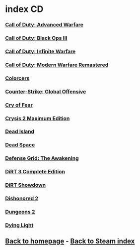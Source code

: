 # index CD

### [Call of Duty: Advanced Warfare](https://store.steampowered.com/app/209650/Call_of_Duty_Advanced_Warfare__Gold_Edition/)    
### [Call of Duty: Black Ops III](https://store.steampowered.com/app/311210/Call_of_Duty_Black_Ops_III/)     
### [Call of Duty: Infinite Warfare](https://store.steampowered.com/app/292730/Call_of_Duty_Infinite_Warfare/)     
### [Call of Duty: Modern Warfare Remastered](https://store.steampowered.com/app/393080/Call_of_Duty_Modern_Warfare_Remastered/)    
### [Colorcers](Colorcers/Colorcers.md)     
### [Counter-Strike: Global Offensive](https://store.steampowered.com/app/730/CounterStrike_Global_Offensive/)     
### [Cry of Fear](https://store.steampowered.com/app/223710/Cry_of_Fear/)    
### [Crysis 2 Maximum Edition](https://store.steampowered.com/app/108800/Crysis_2__Maximum_Edition/)    
### [Dead Island](https://store.steampowered.com/app/383150/Dead_Island_Definitive_Edition/)    
### [Dead Space](https://store.steampowered.com/app/17470/Dead_Space/)    
### [Defense Grid: The Awakening](https://store.steampowered.com/app/18500/Defense_Grid_The_Awakening/)    
### [DiRT 3 Complete Edition](DiRT3/DiRT3.md)    
### [DiRT Showdown](DiRTShowdown/DiRTShowdown.md)    
### [Dishonored 2](Dishonored2/Dishonored2.md)    
### [Dungeons 2](Dungeons2/Dungeons2.md)    
### [Dying Light](DyingLight/DyingLight.md)    

## [Back to homepage](/)  -  [Back to Steam index](/Steam/indexSteam.html)
